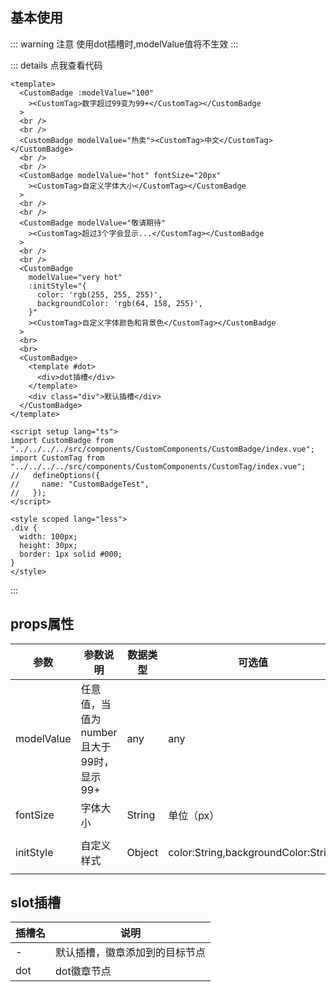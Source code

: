 ## 基本使用

::: warning 注意
使用dot插槽时,modelValue值将不生效
:::

::: details 点我查看代码
```vue
<template>
  <CustomBadge :modelValue="100"
    ><CustomTag>数字超过99变为99+</CustomTag></CustomBadge
  >
  <br />
  <br />
  <CustomBadge modelValue="热卖"><CustomTag>中文</CustomTag></CustomBadge>
  <br />
  <br />
  <CustomBadge modelValue="hot" fontSize="20px"
    ><CustomTag>自定义字体大小</CustomTag></CustomBadge
  >
  <br />
  <br />
  <CustomBadge modelValue="敬请期待"
    ><CustomTag>超过3个字会显示...</CustomTag></CustomBadge
  >
  <br />
  <br />
  <CustomBadge
    modelValue="very hot"
    :initStyle="{
      color: 'rgb(255, 255, 255)',
      backgroundColor: 'rgb(64, 158, 255)',
    }"
    ><CustomTag>自定义字体颜色和背景色</CustomTag></CustomBadge
  >
  <br>
  <br>
  <CustomBadge>
    <template #dot>
      <div>dot插槽</div>
    </template>
    <div class="div">默认插槽</div>
  </CustomBadge>
</template>

<script setup lang="ts">
import CustomBadge from "../../../../src/components/CustomComponents/CustomBadge/index.vue";
import CustomTag from "../../../../src/components/CustomComponents/CustomTag/index.vue";
//   defineOptions({
//     name: "CustomBadgeTest",
//   });
</script>

<style scoped lang="less">
.div {
  width: 100px;
  height: 30px;
  border: 1px solid #000;
}
</style>

```
:::

<CustomBadgeTest></CustomBadgeTest>

## props属性
| 参数       | 参数说明                                | 数据类型 | 可选值                              | 默认值                                                         |
| ---------- | --------------------------------------- | -------- | ----------------------------------- | -------------------------------------------------------------- |
| modelValue | 任意值，当值为number且大于99时，显示99+ | any      | any                                 | ""空字符串                                                     |
| fontSize   | 字体大小                                | String   | 单位（px）                          | 12px                                                           |
| initStyle  | 自定义样式                              | Object   | color:String,backgroundColor:String | {color:rgb(255, 255, 255)",backgroundColor: "rgb(234, 12, 12)" |

## slot插槽

| 插槽名 | 说明                           |
| ------ | ------------------------------ |
| -      | 默认插槽，徽章添加到的目标节点 |
| dot    | dot徽章节点                    |

